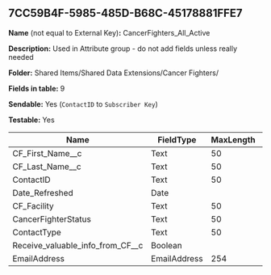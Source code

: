 ## 7CC59B4F-5985-485D-B68C-45178881FFE7

**Name** (not equal to External Key)**:** CancerFighters_All_Active

**Description:** Used in Attribute group - do not add fields unless really needed

**Folder:** Shared Items/Shared Data Extensions/Cancer Fighters/

**Fields in table:** 9

**Sendable:** Yes (`ContactID` to `Subscriber Key`)

**Testable:** Yes

| Name | FieldType | MaxLength | IsPrimaryKey | IsNullable | DefaultValue |
| --- | --- | --- | --- | --- | --- |
| CF_First_Name__c | Text | 50 | - | + |  |
| CF_Last_Name__c | Text | 50 | - | + |  |
| ContactID | Text | 50 | + | - |  |
| Date_Refreshed | Date |  | - | + | GetDate() |
| CF_Facility | Text | 50 | - | + |  |
| CancerFighterStatus | Text | 50 | - | - |  |
| ContactType | Text | 50 | - | + |  |
| Receive_valuable_info_from_CF__c | Boolean |  | - | + |  |
| EmailAddress | EmailAddress | 254 | - | + |  |
